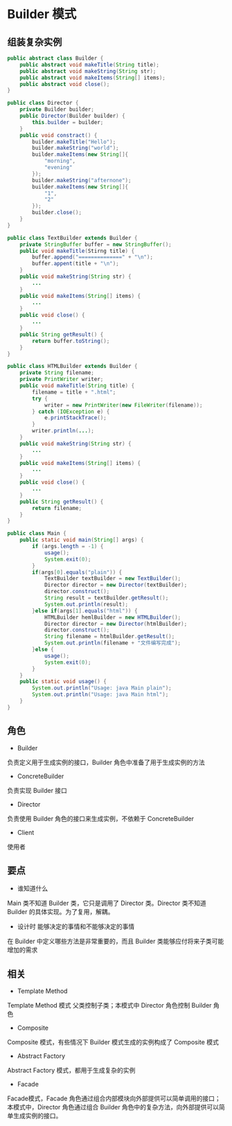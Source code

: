 # Builder 模式

## 组装复杂实例

```java
public abstract class Builder {
    public abstract void makeTitle(String title);
    public abstract void makeString(String str);
    public abstract void makeItems(String[] items);
    public abstract void close();
}

public class Director {
    private Builder builder;
    public Director(Builder builder) {
        this.builder = builder;
    }
    public void constract() {
        builder.makeTitle("Hello");
        builder.makeString("world");
        builder.makeItems(new String[]{
            "morning",
            "evening"
        });
        builder.makeString("afternone");
        builder.makeItems(new String[]{
            "1",
            "2"
        });
        builder.close();
    }
}

public class TextBuilder extends Builder {
    private StringBuffer buffer = new StringBuffer();
    public void makeTitle(Stirng title) {
        buffer.append("==============" + "\n");
        buffer.appent(title + "\n");
    }
    public void makeString(String str) {
        ...
    }
    public void makeItems(String[] items) {
        ...
    }
    public void close() {
        ...
    }
    public String getResult() {
        return buffer.toString();
    }
}

public class HTMLBuilder extends Builder {
    private String filename;
    private PrintWriter writer;
    public void makeTitle(String title) {
        filename = title + ".html";
        try {
            writer = new PrintWriter(new FileWriter(filename));
        } catch (IOException e) {
            e.printStackTrace();
        }
        writer.println(...);
    }
    public void makeString(String str) {
        ...
    }
    public void makeItems(String[] items) {
        ...
    }
    public void close() {
        ...
    }
    public String getResult() {
        return filename;
    }
}

public class Main {
    public static void main(String[] args) {
        if (args.length = -1) {
            usage();
            System.exit(0);
        }
        if(args[0].equals("plain")) {
            TextBuilder textBuilder = new TextBuilder();
            Director director = new Director(textBuilder);
            director.construct();
            String result = textBuilder.getResult();
            System.out.println(result);
        }else if(args[1].equals("html")) {
            HTMLBuilder hemlBuilder = new HTMLBuilder();
            Director director = new Director(htmlBuilder);
            director.construct();
            String filename = htmlBuilder.getResult();
            System.out.println(filename + "文件编写完成");
        }else {
            usage();
            System.exit(0);
        }
    }
    public static void usage() {
        System.out.println("Usage: java Main plain");
        System.out.println("Usage: java Main html");
    }
}
```

## 角色

- Builder

负责定义用于生成实例的接口，Builder 角色中准备了用于生成实例的方法

- ConcreteBuilder

负责实现 Builder 接口

- Director

负责使用 Builder 角色的接口来生成实例，不依赖于 ConcreteBuilder

- Client

使用者

## 要点

- 谁知道什么

Main 类不知道 Builder 类，它只是调用了 Director 类。Director 类不知道 Builder 的具体实现。为了复用，解耦。

- 设计时 能够决定的事情和不能够决定的事情

在 Builder 中定义哪些方法是非常重要的，而且 Builder 类能够应付将来子类可能增加的需求

## 相关

- Template Method

Template Method 模式 父类控制子类；本模式中 Director 角色控制 Builder 角色

- Composite

Composite 模式，有些情况下 Builder 模式生成的实例构成了 Composite 模式

- Abstract Factory

Abstract Factory 模式，都用于生成复杂的实例

- Facade

Facade模式，Facade 角色通过组合内部模块向外部提供可以简单调用的接口；本模式中，Director 角色通过组合 Builder 角色中的复杂方法，向外部提供可以简单生成实例的接口。